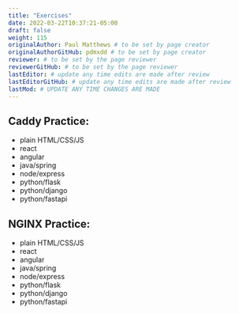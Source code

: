 ```yaml
---
title: "Exercises"
date: 2022-03-22T10:37:21-05:00
draft: false
weight: 115
originalAuthor: Paul Matthews # to be set by page creator
originalAuthorGitHub: pdmxdd # to be set by page creator
reviewer: # to be set by the page reviewer
reviewerGitHub: # to be set by the page reviewer
lastEditor: # update any time edits are made after review
lastEditorGitHub: # update any time edits are made after review
lastMod: # UPDATE ANY TIME CHANGES ARE MADE
---
```


## Caddy Practice:

- plain HTML/CSS/JS
- react
- angular
- java/spring
- node/express
- python/flask
- python/django
- python/fastapi

## NGINX Practice:

- plain HTML/CSS/JS
- react
- angular
- java/spring
- node/express
- python/flask
- python/django
- python/fastapi